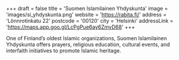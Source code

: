 +++
draft = false
title = 'Suomen Islamilainen Yhdyskunta'
image = 'images/si_yhdyskunta.png'
website = 'https://rabita.fi/'
address = 'Lönnrotinkatu 22'
postcode = '00120'
city = 'Helsinki'
addressLink = 'https://maps.app.goo.gl/LcPgPue6ay6ZmyD68'
+++

One of Finland’s oldest Islamic organizations, Suomen Islamilainen Yhdyskunta offers prayers, religious education, cultural events, and interfaith initiatives to promote Islamic heritage.
